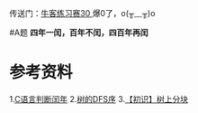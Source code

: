 传送门：[牛客练习赛30 ](https://ac.nowcoder.com/acm/contest/216#question)
爆0了，o(╥﹏╥)o


#A题
**四年一闰，百年不闰，四百年再闰**


# 参考资料
1.[C语言判断闰年]()
2.[树的DFS序](https://blog.csdn.net/u012061345/article/details/54023285)
3.[【初识】树上分块](https://www.cnblogs.com/hua-dong/p/8275227.html)